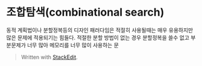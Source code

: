 # 조합탐색(combinational search)

동적 계획법이나 분할정복등의 디자인 패러다임은 적절히 사용될때는 매우 유용하지만 많은 문제에 적용되기는 힘들다. 적절한 분할 방법이 없는 경우 분할정복을 쓸수 없고 부분문제가 너무 많아 메모리를 너무 많이 사용하는 문


> Written with [StackEdit](https://stackedit.io/).
<!--stackedit_data:
eyJoaXN0b3J5IjpbOTgxMDYxOTQzXX0=
-->